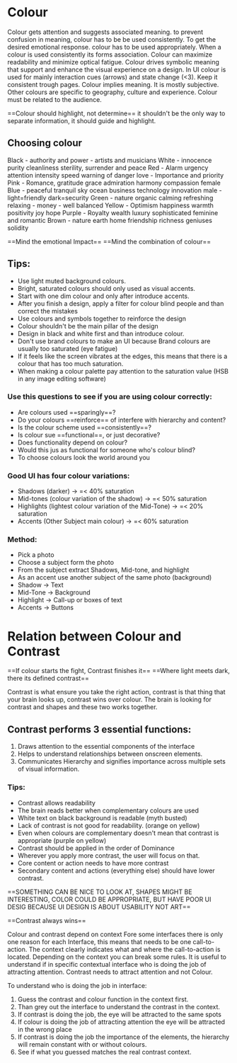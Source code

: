 # Colour
Colour gets attention and suggests associated meaning. to prevent confusion in meaning, colour has to be be used consistently.
To get the desired emotional response. colour has to be used appropriately. 
When a colour is used consistently its forms association. Colour can maximize readability and minimize optical fatigue. 
Colour drives symbolic meaning that support and enhance the visual experience on a design.
In UI colour is used for mainly interaction cues (arrows) and state change (<3).
Keep it consistent trough pages.
Colour implies meaning. It is mostly subjective. Other colours are specific to geography, culture and experience. Colour must be related to the audience.

 ==Colour should highlight, not determine==
 it shouldn't be the only way to separate information, it should guide and highlight.
 
## Choosing colour

Black -  authority and power - artists and musicians 
White - innocence purity cleanliness sterility, surrender and peace
Red - Alarm urgency attention intensity speed warning of danger love - Importance and priority
Pink - Romance, gratitude grace admiration harmony compassion female
Blue - peaceful tranquil sky ocean business technology innovation male - light=friendly dark=security
Green - nature organic calming refreshing relaxing - money - well balanced
Yellow - Optimism happiness warmth positivity joy hope
Purple - Royalty wealth luxury sophisticated feminine and romantic
Brown - nature earth home friendship richness geniuses solidity

==Mind the emotional Impact== 
==Mind the combination of colour==

## Tips:
 - Use light muted background colours.
 - Bright, saturated colours should only used as visual accents.
 - Start with one dim colour and only after introduce accents.
 - After you finish a design, apply a filter for colour blind people and than correct the mistakes
 - Use colours and symbols together to reinforce the design
 - Colour shouldn't be the main pillar of the design
 - Design in black and white first and than introduce colour.
 - Don't use brand colours to make an UI because Brand colours are usually too saturated (eye fatigue)
 - If it feels like the screen vibrates at the edges, this means that there is a colour that has too much saturation.
 - When making a colour palette pay attention to the saturation value (HSB in any image editing software)
 
### Use this questions to see if you are using colour correctly:
 - Are colours used ==sparingly==?
 - Do your colours ==reinforce== of interfere with hierarchy and content?
 - Is the colour scheme used ==consistently==?
 - Is colour sue ==functional==, or just decorative?
 - Does functionality depend on colour?
 - Would this jus as functional for someone who's colour blind?
 - To choose colours look the world around you


### Good UI has four colour variations:
- Shadows (darker) -> =< 40% saturation
- Mid-tones (colour variation of the shadow) -> =< 50% saturation
- Highlights (lightest colour variation of the Mid-Tone) -> =< 20% saturation
- Accents (Other Subject main colour) -> =< 60% saturation

### Method:
- Pick a photo
- Choose a subject form the photo
- From the subject extract Shadows, Mid-tone, and highlight
- As an accent use another subject of the same photo (background)
- Shadow -> Text
- Mid-Tone -> Background
- Highlight -> Call-up or boxes of text
- Accents -> Buttons

# Relation between Colour and Contrast
==If colour starts the fight, Contrast finishes it==
==Where light meets dark, there its defined contrast==

Contrast is what ensure you take the right action, contrast is that thing that your brain looks up, contrast wins over colour.
The brain is looking for contrast and shapes and these two works together.

## Contrast performs 3 essential functions:
1. Draws attention to the essential components of the interface
2. Helps to understand relationships between onscreen elements.
3. Communicates Hierarchy and signifies importance across multiple sets of visual information.

### Tips:
- Contrast allows readability
- The brain reads better when complementary colours are used
- White text on black background is readable (myth busted)
- Lack of contrast is not good for readability. (orange on yellow)
- Even when colours are complementary doesn't mean that contrast is appropriate (purple on yellow)
- Contrast should be applied in the order of Dominance
- Wherever you apply more contrast, the user will focus on that.
- Core content or action needs to have more contrast
- Secondary content and actions (everything else) should have lower contrast.

==SOMETHING CAN BE NICE TO LOOK AT, SHAPES MIGHT BE INTERESTING, COLOR COULD BE APPROPRIATE,
BUT HAVE POOR UI DESIG BECAUSE UI DESIGN IS ABOUT USABILITY NOT ART==

==Contrast always wins==

Colour and contrast depend on context
Fore some interfaces there is only one reason for each Interface, this means that needs to be one call-to-action. The context clearly indicates what and where the call-to-action is located. Depending on the context you can break some rules.
It is useful to understand if in specific contextual interface who is doing the job of attracting attention.
Contrast needs to attract attention and not Colour.

To understand who is doing the job in interface:

1. Guess the contrast and colour function in the context first.
2. Than grey out the interface to understand the contrast in the context.
3. If contrast is doing the job, the eye will be attracted to the same spots
4. If colour is doing the job of attracting attention the eye will be attracted in the wrong place
5. If contrast is doing the job the importance of the elements, the hierarchy will remain constant with or without colours.
6. See if what you guessed matches the real contrast context.




